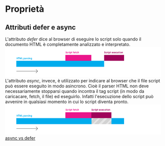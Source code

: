 # Proprietà

## Attributi defer e async
L'attributo *defer* dice al browser di eseguire lo script solo quando il documento HTML è completamente analizzato e interpretato.  
![defer](./img/Defer-Execution.png)  
L'attributo *async*, invece, è utilizzato per indicare al browser che il file script può essere eseguito in modo asincrono. Cioè il parser HTML non deve necessariamente stopparsi quando incontra il tag script (in modo da caricacare, fetch, il file) ed eseguirlo. Infatti l'esecuzione dello script può avvenire in qualsiasi momento in cui lo script diventa pronto.  
![async](./img/Async-Execution.png)  
[async vs defer](https://bitsofco.de/async-vs-defer/)